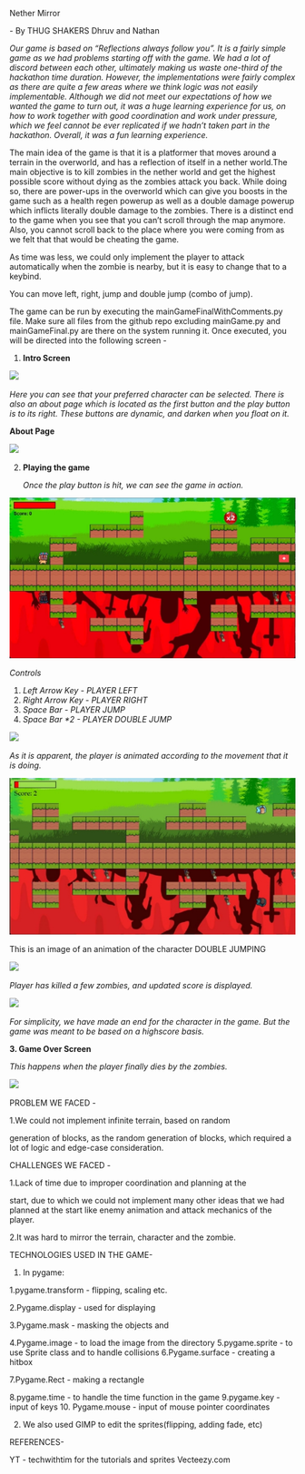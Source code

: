 ﻿Nether Mirror

\- By THUG SHAKERS Dhruv and Nathan

*Our game is based on “Reflections always follow you”. It is a fairly simple game as we had problems starting off with the game. We had a lot of discord between each other, ultimately making us waste one-third of the hackathon time duration. However, the implementations were fairly complex as there are quite a few areas where we think logic was not easily implementable. Although we did not meet our expectations of how we wanted the game to turn out, it was a huge learning experience for us, on how to work together with good coordination and work under pressure, which we feel cannot be ever replicated if we hadn’t taken part in the hackathon. Overall, it was a fun learning experience.*

The main idea of the game is that it is a platformer that moves around a terrain in the overworld, and has a reflection of itself in a nether world.The main objective is to kill zombies in the nether world and get the highest possible score without dying as the zombies attack you back. While doing so, there are power-ups in the overworld which can give you boosts in the game such as a health regen powerup as well as a double damage powerup which inflicts literally double damage to the zombies. There is a distinct end to the game when you see that you can’t scroll through the map anymore. Also, you cannot scroll back to the place where you were coming from as we felt that that would be cheating the game.

As time was less, we could only implement the player to attack automatically when the zombie is nearby, but it is easy to change that to a keybind.

You can move left, right, jump and double jump (combo of jump).

The game can be run by executing the mainGameFinalWithComments.py file. Make sure all files from the github repo excluding mainGame.py and mainGameFinal.py are there on the system running it. Once executed, you will be directed into the following screen -

1. **Intro Screen**

![](src/Aspose.Words.acee7e87-d031-4693-8ac1-e38da555b6b9.001.png)

*Here you can see that your preferred character can be selected. There is also an about page which is located as the first button and the play button is to its right. These buttons are dynamic, and darken when you float on it.*

**About Page**

![](src/Aspose.Words.acee7e87-d031-4693-8ac1-e38da555b6b9.002.png)

2. **Playing the game**

   *Once the play button is hit, we can see the game in action.*

![](src/Aspose.Words.acee7e87-d031-4693-8ac1-e38da555b6b9.003.jpeg)

*Controls*

1. *Left Arrow Key - PLAYER LEFT*
1. *Right Arrow Key - PLAYER RIGHT*
1. *Space Bar - PLAYER JUMP*
1. *Space Bar \*2 - PLAYER DOUBLE JUMP*

![](src/Aspose.Words.acee7e87-d031-4693-8ac1-e38da555b6b9.004.png)

*As it is apparent, the player is animated according to the movement that it is doing.*

![](src/Aspose.Words.acee7e87-d031-4693-8ac1-e38da555b6b9.005.jpeg)

This is an image of an animation of the character DOUBLE JUMPING

![](src/Aspose.Words.acee7e87-d031-4693-8ac1-e38da555b6b9.006.png)

*Player has killed a few zombies, and updated score is displayed.*

![](src/Aspose.Words.acee7e87-d031-4693-8ac1-e38da555b6b9.007.png)

*For simplicity, we have made an end for the character in the game. But the game was meant to be based on a highscore basis.*

**3. Game Over Screen**

*This happens when the player finally dies by the zombies.*

![](src/Aspose.Words.acee7e87-d031-4693-8ac1-e38da555b6b9.008.png)

PROBLEM WE FACED -

1\.We could not implement infinite terrain, based on random

generation of blocks, as the random generation of blocks, which required a lot of logic and edge-case consideration.

CHALLENGES WE FACED -

1\.Lack of time due to improper coordination and planning at the

start, due to which we could not implement many other ideas that we had planned at the start like enemy animation and attack mechanics of the player.

2\.It was hard to mirror the terrain, character and the zombie.

TECHNOLOGIES USED IN THE GAME-

1. In pygame:

1\.pygame.transform - flipping, scaling etc.

2\.Pygame.display - used for displaying

3\.Pygame.mask - masking the objects and

4\.Pygame.image - to load the image from the directory 5.pygame.sprite - to use Sprite class and to handle collisions 6.Pygame.surface - creating a hitbox

7\.Pygame.Rect - making a rectangle

8\.pygame.time - to handle the time function in the game 9.pygame.key - input of keys 10. Pygame.mouse - input of mouse pointer coordinates

2. We also used GIMP to edit the sprites(flipping, adding fade, etc)

REFERENCES-

YT - techwithtim for the tutorials and sprites Vecteezy.com

